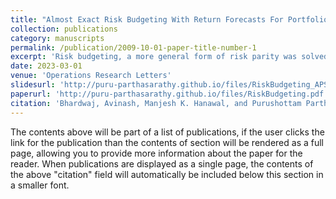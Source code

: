 ```yaml
---
title: "Almost Exact Risk Budgeting With Return Forecasts For Portfolio Allocation"
collection: publications
category: manuscripts
permalink: /publication/2009-10-01-paper-title-number-1
excerpt: 'Risk budgeting, a more general form of risk parity was solved efficiently in this work.'
date: 2023-03-01
venue: 'Operations Research Letters'
slidesurl: 'http://puru-parthasarathy.github.io/files/RiskBudgeting_APS.pdf'
paperurl: 'http://puru-parthasarathy.github.io/files/RiskBudgeting.pdf'
citation: 'Bhardwaj, Avinash, Manjesh K. Hanawal, and Purushottam Parthasarathy. "Almost exact risk budgeting with return forecasts for portfolio allocation." Operations Research Letters 51, no. 2 (2023): 171-175.'
---
```


The contents above will be part of a list of publications, if the user clicks the link for the publication than the contents of section will be rendered as a full page, allowing you to provide more information about the paper for the reader. When publications are displayed as a single page, the contents of the above "citation" field will automatically be included below this section in a smaller font.